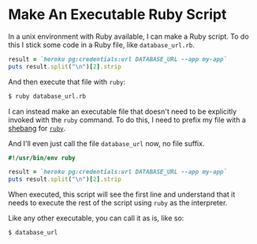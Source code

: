 # Make An Executable Ruby Script

In a unix environment with Ruby available, I can make a Ruby script. To do this
I stick some code in a Ruby file, like `database_url.rb`.

```ruby
result = `heroku pg:credentials:url DATABASE_URL --app my-app`
puts result.split("\n")[2].strip
```

And then execute that file with `ruby`:

```bash
$ ruby database_url.rb
```

I can instead make an executable file that doesn't need to be explicitly
invoked with the `ruby` command. To do this, I need to prefix my file with a
[shebang](https://unix.stackexchange.com/a/87600/5916) for
[`ruby`](https://devcenter.heroku.com/articles/ruby-binstub-shebang).

And I'll even just call the file `database_url` now, no file suffix.

```ruby
#!/usr/bin/env ruby

result = `heroku pg:credentials:url DATABASE_URL --app my-app`
puts result.split("\n")[2].strip
```

When executed, this script will see the first line and understand that it needs
to execute the rest of the script using `ruby` as the interpreter.

Like any other executable, you can call it as is, like so:

```ruby
$ database_url
```
